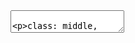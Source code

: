 <!DOCTYPE html>
<html>
  <head>
    <title>Lecture 05a - Clock Skew Scheduling Under Process Variations</title>
    <meta http-equiv="Content-Type" content="text/html; charset=UTF-8"/>
    <link rel="stylesheet" type="text/css" href="../katex/katex.min.css"/>
    <link rel="stylesheet" type="text/css" href="slides.css"/>
    <!-- <style type="text/css">
      /* Slideshow styles */
      @import url(http://fonts.googleapis.com/css?family=Droid+Serif);
      @import url(http://fonts.googleapis.com/css?family=Yanone+Kaffeesatz);
    </style> -->
  </head>
  <body>
    <textarea id="source">

class: middle, center

Lecture 05a - Clock Skew Scheduling Under Process Variations
============================================================

Wai-Shing Luk

2018-10-11

---

Keywords
--------

-   Static timing analysis, STA 静态时序分析
-   **Statistical STA 统计静态时序分析**
-   PrimeTime supports:
    -   On-Chip Variation (OCV)
    -   Advanced OCV (AOCV)
    -   Parametric OCV (POCV)
-   Multi-corner Multi-mode MCMM

(not covered in this lecture)

---

Keywords (2)
------------

-   Clock skew 时钟偏差/偏斜
-   Zero skew design 零偏差设计
    -   Critical paths 关键路径
    -   Negative slack 负时序裕量
-   Useful skew design 有效偏差设计
    -   Critical cycles 关键环
    -   Negative cycles 负环
-   Clock skew scheduling，CSS 时钟偏差安排/规划
-   Yield-driven CSS 产品率驱动时钟偏差安排

---

Agenda
------

-   Background

-   Problem formulation

-   Traditional clock skew scheduling

-   Yield-driven clock skew scheduling

-   Minimum cost-to-time ratio formulation

---

Sequential Logic
----------------

-   Local data path

    ![img](lec05.files/fig01.png)

---

Sequential Logic (cont'd)
-------------------------

-   Graph

    ![img](lec05.files/fig02.png)

---

Clock Skew
----------

.pull-left70[

![img](lec05.files/fig03.png)

] .pull-left[

-   $T_\text{skew}(i,f) = t_i - t_f$, where
    -   $t_i$: clock signal delay at the initial register
    -   $t_f$: clock signal delay at the final register

] .pull-right[

.col-10[ ![img](lec05.files/fig04.png) ]

]

---

Timing Constraint
-----------------

-   Setup time constraint
    $$T_\text{skew}(i,f) \le T_\text{CP} - D_{if} - T_\text{setup} = u_{if}$$
    While this constraint destroyed, cycle time violation (zero
    clocking) occurs.

-   Hold time constraint
    $$T_\text{skew}(i,f) \ge T_\text{hold} - d_{if} = l_{if}$$ While
    this constraint destroyed, race condition (double clocking) occurs.

---

Zero skew vs. Useful skew
-------------------------

-   Zero skew ($t_i = t_f$) : Relatively easy to implement.

-   Useful skew. Improve:
    -   The performance of the circuit by permitting a higher maximum
        clock frequency, or
    -   The safety margins of the clock skew within the permissible
        ranges.
-   Max./min. path delays are obtained from static timing analysis
    (STA).

---

Timing Constraint Graph
-----------------------

-   Create a graph by
    -   replacing the hold time constraint with an *h-edge* with cost
        $-(T_\text{hold} - d_{ij})$ from $\text{FF}_i$ to $\text{FF}_j$,
        and
    -   replacing the setup time constraint with an s-edge with cost
        $T_\text{CP} - D_{ij} - T_\text{setup}$ from $\text{FF}_j$ to
        $\text{FF}_i$.
-   Two sets of constraints stemming from clock skew definition:
    -   The sum of skews for paths having the same starting and ending
        flip-flop to be the same;
    -   The sum of clock skews of all cycles to be zero

---

Timing Constraint Graph (TCG)
-----------------------------

.pull-left[

Assume $T_\text{setup}$ = $T_\text{hold}$ = 0

Clock period CP is feasible if and only if current graph contains no
negative cost cycles.

![Example circuit](lec05.files/fig05.png)

] .pull-right[

![TCG](lec05.files/tcgraph.svg)

]

---

Minimize Clock Period
---------------------

-   Linear programming (LP) formulation
    $$\begin{array}{ll}
    \text{minimize}   & T_\text{CP} \\
    \text{subject to} & l_{ij} \leq T_i - T_j \leq u_{ij}
    \end{array}$$ where $\text{FF}_i$ and $\text{FF}_j$ are sequential
    adjacent

-   The above constraint condition is so called **system of difference
    constraints** (see Introduction to Algorithms, MIT):

-   Note: easy to check if a feasible solution exists by detecting
    negative cycle using for example Bellman-Ford algorithm.

---

Basic Bellman-Ford Algorithm
----------------------------

```matlab
function BellmanFord(list vertices, list edges, vertex source)
    // Step 1: initialize graph
    for each vertex i in vertices:
        if i is source then u[i] := 0
        else u[i] := inf
        predecessor[i] := null

    // Step 2: relax edges repeatedly
    for i from 1 to size(vertices)-1:
        for each edge (i, j) with weight d in edges:
            if u[j] > u[i] + d[i,j]:
                u[j] := u[i] + d[i,j]
                predecessor[j] := i

    // Step 3: check for negative-weight cycles
    for each edge (i, j) with weight d in edges:
        if u[j] > u[i] + d[i,j]:
            error "Graph contains a negative-weight cycle"
return u[], predecessor[]
```

---

Problems with Bellman-Ford Algorithm
------------------------------------

-   The algorithm is originally used for finding shortest paths.
-   Detecting negative cycle is just a side product of the algorithm.
-   The algorithm is simple, but...
    -   detects negative cycle at the end only.
    -   has to compute all `d[i,j]`.
    -   Restart the initialization with `u[i] := inf`.
    -   requests the input graph must have a source node.

Various improvements have been proposed extensively.

---

Minimize clock period (I)
-------------------------

-   Fast algorithm for solving the LP:
    -   Use binary search method for finding the minimum clock period.
    -   In each iteration, Bellman-Ford algorithm is called to detect if
        the timing constraint graph contains negative weighted edge
        cycle.
-   Note: Originally Bellman-Ford algorithm is used to find a
    shortest-path of a graph.

---

Minimize clock period (II)
--------------------------

-   When the optimal clock period is solved, the corresponding skew
    schedule is obtained simultaneously.

-   However, many skew values are on the bounds of feasible range.

![Timing uncertainty emerges under process
variations](lec05.files/fig07.png)

---

Yield-driven Clock Skew Scheduling
----------------------------------

-   When process variations increase more and more,
    timing-failure-induced yield loss becomes a significant problem.

-   Yield-driven Clock Skew Scheduling becomes important.

-   Primary goal of this scheduling is to minimize the yield loss
    instead of minimizing the clock period.

---

Timing Yield Definition
-----------------------

-   The circuit is called functionally correct if all the setup time and
    hold time constraints are satisfied under a group of determinate
    process parameters.

-   Timing Yield = (functional correct times) / sample number \* 100%

---

Primitive solution (1)
----------------------

-   Preallocate timing margins (usually equivalent to maximum timing
    uncertainty) at both ends of the FSRs (Feasible Skew Region).
    $$l_{ij}  \leq s_{ij} \leq u_{ij} \implies l_{ij} + \Delta d \leq s_{ij}  \leq u_{ij} - \Delta d$$

-   Then perform clock period optimization.

---

Problems with this method
-------------------------

-   The maximum timing uncertainty is too pessimistic. Lose some
    performance;

-   $\Delta d$ is fixed; it does not consider data path delay
    differences between cycle edges.

---

References (1)
--------------

-   "Clock skew optimization", IEEE Trans. Computers, 1990

-   "A graph-theoretic approach to clock skew optimization", ISCAS'94

-   "Cycle time and slack optimization for VLSI-chips", ICCAD'99

-   "Clock scheduling and clocktree construction for high performance
    Asics", ICCAD'03

-   "ExtensiveSlackBalance: an Approach to Make Front-end Tools Aware of
    Clock Skew Scheduling", DAC'06

---

Primitive solution (2)
----------------------

-   Formulate as LCES (Least Center Error Square) problem
    -   A simple observation suggests that, to maximize slack, skew
        values should be chosen as close as possible to the middle
        points of their FSRs.

    $$l_{ij} + lm_k (u_{ij} - l_{ij}) \leq s_{ij}  \leq u_{ij} - um_k (u_{ij} - l_{ij})$$

    $$\begin{array}{ll}
      \text{minimize}   & \sum_k (0.5 - \min(lm_k, um_k) )^2 \\
      \text{subject to} & 0 \leq lm_k \leq 0.5 \\
      & 0 \leq um_k \leq 0.5
    \end{array}$$

---

References (2)
--------------

-   Graph-based algorithm
    -   (J. L. Neves and E. G. Friedman, "Optimal Clock Skew Scheduling
        Tolerant to Process Variations", DAC'96)
-   Quadratic Programming method
    -   (I. S. Kourtev and E. G. Fredman, "Clock skew scheduling for
        improved reliability via quadratic programming", ICCAD'99)

Shortcoming: might reduce some slacks to be zero to minimum total CES.
This is not optimal for yield.

---

Primitive solution (3)
----------------------

-   Incremental Slack Distribution
    -   (Xinjie Wei, Yici CAI and Xianlong Hong, "Clock skew scheduling
        under process variations", ISQED'06)
-   Advantage: check all skew constraints

-   Disadvantage: didn't take the path delay difference into
    consideration

---

Minimum Mean Cycle Based
------------------------

-   **Even**: solve the slack optimization problem using a minimum mean
    cycle formulation.

-   **Prop**: distribute slack along the most timing-critical cycle
    proportional to path delays

-   **fp-Prop**: use sensitizable-critical-path search algorithm for
    clock skew scheduling.

---

Slack Maximization (EVEN)
-------------------------

-   Slack Maximization Scheduling $$\begin{array}{ll}
        \text{maximize}   & t \\
        \text{subject to} & T_i - T_j \leq \mu_{ij} - t
    \end{array}$$

-   Equivalent to the so-called minimum mean cycle problem (MMC), where:
    $$t^* = \frac{1}{|C|} \sum\limits_{(i,j)\in C} \mu_{ij} $$ $C$:
    critical cycle (first negative cycle)

-   Can be solved efficiently by the above method.

---

Even: iterative slack optimization
----------------------------------

-   Identify the circuit's most timing-critical cycle,

-   Distribute the slack along the cycle,

-   Freeze the clock skews on the cycle, and

-   Repeat the process iteratively.

---

Most timing-critical cycle
--------------------------

The most vulnerable timing constraint

.pull-left[

![img](lec05.files/tcgraph2.svg)

]

---

Identify the timing-critical cycle
----------------------------------

-   Identify the circuit's most timing-critical cycle

-   Solve the minimum mean-weight cycle problem by
    -   Karp's algorithm
    -   A. Dasdan and R.K.Gupta, "Faster Maximum and Minimum Mean Cycle
        Algorithms for System-Performance", TCAD'98.

---

Distribute the slack
--------------------

-   Distribute the slack evenly along the most timing-critical cycle.

.pull-left[

![img](lec05.files/tcgraph2.svg)

] .pull-right[

![img](lec05.files/fig10.png)

]

---

Freeze the clock skews (I)
--------------------------

-   Replace the critical cycle with super vertex.

.pull-left[

![img](lec05.files/tcgraph4.svg)

] .pull-right[

.col-8[ ![img](lec05.files/fig13.png)] ]

---

Freeze the clock skews (II)
---------------------------

-   To determine the optimal slacks and skews for the rest of the graph,
    we replace the critical cycle with super vertex.

.pull-left70[

.pull-left[

![img](lec05.files/tcgraph5.svg)

] .pull-right[

![img](lec05.files/fig13.png)

] ]

---

Repeat the process iteratively (I)
----------------------------------

.pull-left[

.col-10[ ![img](lec05.files/tcgraph6.svg)] ] .pull-right[

![img](lec05.files/fig15.png)

]

---

Repeat the process iteratively (II)
-----------------------------------

.pull-left[

.col-10[ ![img](lec05.files/tcgraph7.svg)] ] .pull-right[

![img](lec05.files/fig15.png)

]

---

Final result
------------

.pull-left[

![img](lec05.files/tcgraph8.svg)

] .pull-right[

-   Skew$_{12}$ = 0.75
-   Skew$_{23}$ = -0.25
-   Skew$_{31}$ = -0.5

-   Slack$_{12}$ = 1.75
-   Slack$_{23}$ = 1.75
-   Slack$_{31}$ = 1

where Slack$_{ij}$ = CP $ - D_{ij} - T_\text{setup} - $
Skew$_{ij}$

]

---

Problems with Even
------------------

-   Assume all variances are the same.
-   However, the timing uncertainty of a long combinational path is
    usually larger than that of a shorter path.
-   Therefore, the even slack distribution along timing-critical cycles
    performed by **Even** is not optimal for yield if data path delays
    along the cycles are not the same.

---

Prop: Based on Gaussian model (I)
---------------------------------

-   Assuming there are $n$ gates with delay $N(\mu,\sigma^2)$ in a path,
    then this path delay is $N(n\mu,n\sigma^2)$
-   Distribute slack along the most timing-critical cycle, according to
    the square root of each edge's path delays (???).
-   To achieve this, update the weights of s-edges and h-edges:
    $$\begin{array}{ll}
    CP - (D_{ij} + \alpha \sqrt{D_{ij}} \sigma) - T_\text{setup} \\
    -T_\text{hold} - (d_{ij} - \alpha \sqrt{d_{ij}} \sigma)
    \end{array}$$ where $\alpha$ ensures a minimum timing margin for
    each timing constraint.

---

Prop: Based on Gaussian model (II)
----------------------------------

-   Given a specific clock period CP, we gradually increase $\alpha$ and
    use the Bellman-Ford algorithm to detect whether CP is still
    feasible.
-   After finding the maximum $\alpha$, the edges along the most
    timing-critical cycle will have slacks equal to the preallocated
    timing margins.
-   Many edges in a circuit have sufficiently large slack. Therefore, we
    can perform proportional slack distribution only for the most
    timing-critical cycle. Assign the rest of skews using **Even**.

---

Problems with Prop
------------------

-   Assume all gate delay has the same distribution.
-   Not justify using the square root of path delay for timing margin.

---

fp-Prop (I)
-----------

-   False path

![img](lec05.files/fig18.png)

---

fp-Prop (II)
------------

-   If we do not consider false path, some non timing-critical cycles
    become timing-critical. Then, more slacks are distributed to these
    cycles, but the slacks in actually timing-critical cycles are not
    sufficient. As a result, the overall timing yield decreases.

---

Problems with fp-Prop
---------------------

-   Same problems as Prop

---

Experimental results
--------------------

![img](lec05.files/fig20.png)\

---

Statistical Method
------------------

-   Setup time constraint

    $$T_\text{skew}(i,f) \le T_\text{CP} - \tilde{D}_{if} - T_\text{setup}$$

-   Hold time constraint

    $$T_\text{skew}(i,f) \ge T_\text{hold} - \tilde{d}_{if}$$

    where $\tilde{D}_{if}$ and $\tilde{d}_{if}$ are randon variable
    under process variations.

---

Statistical TC Graph
--------------------

-   After SSTA, edge weight is represented as a pair of value (mean,
    variance).

.col-7[

![img](lec05.files/tcgraph9.svg)

]

---

Most Critical Cycle
-------------------

-   Traditional criteria: minimum mean cycle
    $$\min_{C \in \mathcal{C}} \frac{\sum_{e\in C} w(e) }{|C|}$$

-   New criteria:
    $$\min_{C \in \mathcal{C}} \frac{\sum_{e\in C} \mu(e) }{ \sum_{e\in C} \sigma(e)}$$

    (We show the correctness later)

---

Slack Maximization (C-PROP)
---------------------------

-   Slack Maximization Scheduling $$\begin{array}{ll}
        \text{maximize}   & t \\
        \text{subject to} & T_i - T_j \leq \mu_{ij} - \sigma_{ij} t
    \end{array}$$
-   Equivalent to the *minimum cost-to-time ratio* problem (MMC), where:
    -   $t^* = \sum_{(i,j)\in C} \mu_{ij} / \sum_{(i,j)\in C} \sigma_{ij}$
    -   $C$: critical cycle (first negative cycle)

---

Probability Observation
-----------------------

-   Prob(timing failure) turns out to be an Error function that solely
    depends on this ratio. Therefore, it is justified to use this ratio
    as critical criteria.

---

Whole flow
----------

-   After determining the clock arrival time at each vertex in the most
    critical cycle, the cycle is replaced with a super vertex $v'$.

-   In-edge $e_{u,v}$ from outside vertex $u$ to cycle member $v$ is
    replaced by an in-edge $e_{u,v'}$ with weight mean
    $u(e_{u,v})-T_v$.

-   Out-edge $e_{v,u}$ is replaced by out-edge $e_{v',u}$ with
    weight mean $u(e_{v,u})+T_v$. However, the variance of the edge
    weight is not changed. And parallel edges can be remained.

-   Repeat the process iteratively until the graph is reduced to a
    single super vertex or the edges number is zero.

---

Data structure
--------------

![img](lec05.files/hierachy.svg)

Final result: $T_1=T_1+T_{s_1}+T_{s_3}$

---

Advantages of This Method
-------------------------

-   Justified by probability observation.
-   Fast algorithm exists for minimum cost-to-time ratio problem.
-   Reduce to Even when all variances are equal.
-   When a variance tends to zero, it makes sense that only minimal
    slack is assigned to this variable, and hence others can be assigned
    more.

---

Results
-------

![img](lec05.files/fig21.png)\

---

Main Reference
--------------

-   Jeng-Liang Tsai, Dong Hyum Baik, Charlie Chung-Ping Chen, and Kewal
    K.Saluja, "Yield-Driven, False-Path-Aware Clock Skew Scheduling",
    IEEE Design & Test of Computers, May-June 2005

---

Backup
------

``` {.terminal}
> pandoc -t beamer css.md beamer.yaml -o css.pdf
```

---

class: center, middle

Questions?
==========

    </textarea>
    <script src="../remark-latest.min.js"></script>
    <script src="../katex/katex.min.js" type="text/javascript"></script>
    <script src="../katex/contrib/auto-render.min.js" type="text/javascript"></script>
    <script type="text/javascript">
      renderMathInElement(
          document.getElementById("source"),
          {
              delimiters: [
                  {left: "$$", right: "$$", display: true},
                  {left: "$", right: "$", display: false}
              ]
          }
      );
      var slideshow = remark.create({
        highlightStyle: 'atom-one-light'
      });
    </script>
  </body>
</html>
